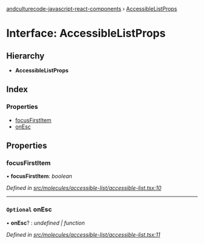 [andculturecode-javascript-react-components](../README.md) › [AccessibleListProps](accessiblelistprops.md)

# Interface: AccessibleListProps

## Hierarchy

* **AccessibleListProps**

## Index

### Properties

* [focusFirstItem](accessiblelistprops.md#focusfirstitem)
* [onEsc](accessiblelistprops.md#optional-onesc)

## Properties

###  focusFirstItem

• **focusFirstItem**: *boolean*

*Defined in [src/molecules/accessible-list/accessible-list.tsx:10](https://github.com/AndcultureCode/AndcultureCode.JavaScript.React.Components/blob/d179e3a/src/molecules/accessible-list/accessible-list.tsx#L10)*

___

### `Optional` onEsc

• **onEsc**? : *undefined | function*

*Defined in [src/molecules/accessible-list/accessible-list.tsx:11](https://github.com/AndcultureCode/AndcultureCode.JavaScript.React.Components/blob/d179e3a/src/molecules/accessible-list/accessible-list.tsx#L11)*
